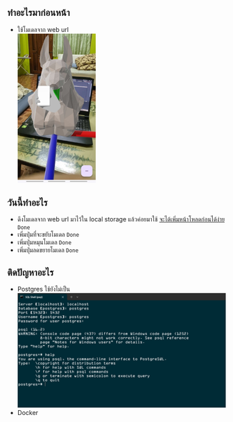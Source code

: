 ## ทำอะไรมาก่อนหน้า
- ใช้โมเดลจาก web url
    <br>
    <img src="./Screenshot_20240419_173711.jpg" width="180"/>

## วันนี้ทำอะไร
- ดึงโมเดลจาก web url มาไว้ใน local storage แล้วค่อยมาใช้
    <u>จะได้เพิ่มหน้าโหลดก่อนได้ง่าย</u> `Done`
- เพิ่มปุ่มที่จะขยับโมเดล `Done`
- เพิ่มปุ่มหมุนโมเดล `Done`
- เพิ่มปุ่มลดขยายโมเดล `Done`


## ติดปัญหาอะไร
- Postgres ใช้ยังไม่เป็น
    <br>
    <img src="./image.png" width="720">
- Docker